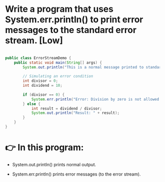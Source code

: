 # Write a program that uses System.err.println() to print error messages to the standard error stream. [Low]

```java

public class ErrorStreamDemo {
    public static void main(String[] args) {
        System.out.println("This is a normal message printed to standard output.");
        
        // Simulating an error condition
        int divisor = 0;
        int dividend = 10;
        
        if (divisor == 0) {
            System.err.println("Error: Division by zero is not allowed!");
        } else {
            int result = dividend / divisor;
            System.out.println("Result: " + result);
        }
    }
}


```

# 👉 In this program:

- System.out.println() prints normal output.

- System.err.println() prints error messages (to the error stream).
